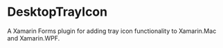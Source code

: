 # DesktopTrayIcon
A Xamarin Forms plugin for adding tray icon functionality to Xamarin.Mac and Xamarin.WPF. 
 